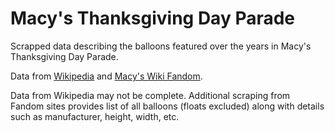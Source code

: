 # Macy's Thanksgiving Day Parade

Scrapped data describing the balloons featured over the years in Macy's Thanksgiving Day Parade.

Data from [Wikipedia](https://en.wikipedia.org/wiki/Macy%27s_Thanksgiving_Day_Parade) and [Macy's Wiki Fandom](https://macysthanksgiving.fandom.com/).

Data from Wikipedia may not be complete. Additional scraping from Fandom sites provides list of all balloons (floats excluded) along with details such as manufacturer, height, width, etc.
